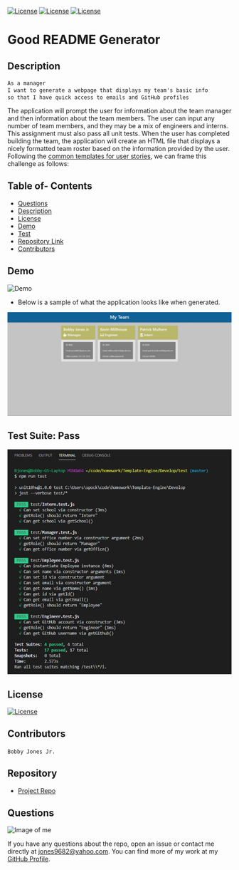 
[![License](http://img.shields.io/:MadeBy-BJonesJr-lightgreen?logo=gitHub)](https://github.com/jones9682/Template-Engine)
[![License](https://img.shields.io/github/repo-size/jones9682/Good-README-Generator?logo=gitHub)](https://github.com/jones9682/Template-Engine)
[![License](https://img.shields.io/github/languages/top/jones9682/Good-README-Generator?logo=github&logoColor=yellow)](https://github.com/jones9682/Template-Engine)

# **Good README Generator**

## Description

```
As a manager
I want to generate a webpage that displays my team's basic info
so that I have quick access to emails and GitHub profiles
```

The application will prompt the user for information about the team manager and then information about the team members. The user can input any number of team members, and they may be a mix of engineers and interns. This assignment must also pass all unit tests. When the user has completed building the team, the application will create an HTML file that displays a nicely formatted team roster based on the information provided by the user. Following the [common templates for user stories](https://en.wikipedia.org/wiki/User_story#Common_templates), we can frame this challenge as follows:

## Table of- Contents
- [Questions](#Questions)
- [Description](#Description)
- [License](#License)
- [Demo](#Demo)
- [Test](#Test)
- [Repository Link](#Repository)
- [Contributors](#Contributors) 

## Demo

![Demo](./Assets/TemplateEngineDemo.gif)

* Below is a sample of what the application looks like when generated.

![Employee Summary 1](./Assets/myteam.jpg)

## Test Suite: Pass

![Test Pass Capture](./Assets/TestSuitePass.jpg)

## License

[![License](http://img.shields.io/:license-MIT-blue.svg)](http://doge.mit-license.org)

## Contributors
``
Bobby Jones Jr.
``
## Repository

- [Project Repo](https://github.com/jones9682/Template-Engine)

## Questions

![Image of me](https://avatars3.githubusercontent.com/u/64339522?v=4)


If you have any questions about the repo, open an issue or contact me directly at jones9682@yahoo.com. You can find more of my work at my [GitHub Profile](https://github.com/jones9682).
  
  